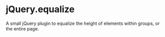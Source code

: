 jQuery.equalize
===============

A small jQuery plugin to equalize the height of elements within groups, or the entire page.
